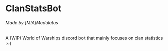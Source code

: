 # ClanStatsBot
###### Made by [MIA]Modulatus

A (WIP) World of Warships discord bot that mainly focuses on clan statistics :~)

